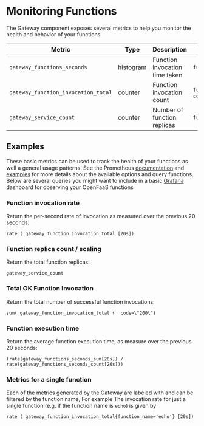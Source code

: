 # Monitoring Functions

The Gateway component exposes several metrics to help you monitor the health and behavior of your functions

| Metric                              | Type      | Description                    | Labels                  |
| ----------------------------------- | --------- | ------------------------------ | ----------------------- |
| `gateway_functions_seconds`         | histogram | Function invocation time taken | `function_name`         |
| `gateway_function_invocation_total` | counter   | Function invocation count      | `function_name`, `code` |
| `gateway_service_count`             | counter   | Number of function replicas    | `function_name`         |

## Examples

These basic metrics can be used to track the health of your functions as well a general usage patterns. See the Prometheus [documentation][prom-query-basics] and [examples][prom-query-examples] for more details about the available options and query functions. Below are several queries you might want to include in a basic [Grafana](https://grafana.com) dashboard for observing your OpenFaaS functions

### Function invocation rate

Return the per-second rate of invocation as measured over the previous 20 seconds:

```
rate ( gateway_function_invocation_total [20s])
```

### Function replica count / scaling

Return the total function replicas:

```
gateway_service_count
```

### Total OK Function Invocation

Return the total number of successful function invocations:

```
sum( gateway_function_invocation_total {  code=\"200\"}
```

### Function execution time

Return the average function execution time, as measure over the previous 20 seconds:

```
(rate(gateway_functions_seconds_sum[20s]) / rate(gateway_functions_seconds_count[20s]))
```

### Metrics for a single function

Each of the metrics generated by the Gateway are labeled with and can be filtered by the function name,  For example The invocation rate for just a single function (e.g. if the function name is `echo`) is given by

```
rate ( gateway_function_invocation_total{function_name='echo'} [20s])
```

[prom-query-basics]: https://prometheus.io/docs/prometheus/latest/querying/basics/
[prom-query-examples]: https://prometheus.io/docs/prometheus/latest/querying/examples/
